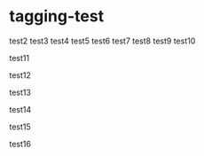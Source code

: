 # tagging-test
test2
test3
test4
test5
test6
test7
test8
test9
test10

test11

test12

test13

test14

test15

test16
